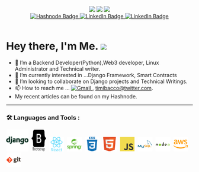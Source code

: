 <div id="header" align="center">
  <img src="https://media.giphy.com/media/M9gbBd9nbDrOTu1Mqx/giphy.gif" width="100"/>
  <img src="https://media.giphy.com/media/QX7nMrAHVN0FFD7EtK/giphy.gif" width="100"/>
  <img src="https://media.giphy.com/media/fAcQ7d1Hnx2XlY6SMe/giphy.gif" width="100"/>
 
   
</div>
<div id="badges" align="center">
     <a href="https://timibacco.hashnode.dev/">
    <img src="https://img.shields.io/badge/Hashnode-blue?style=for-the-badge&logo=hashnode&logoColor=blue" alt="Hashnode Badge"/>
      </a>
     <a href="https://www.linkedin.com/in/timibacco/">
    <img src="https://img.shields.io/badge/LinkedIn-blue?style=for-the-badge&logo=linkedin&logoColor=white" alt="LinkedIn Badge"/>
      </a>
     <a href="https://github.com/timibacco">
    <img src="https://img.shields.io/badge/Github-blue?style=for-the-badge&logo=github&logoColor=white" alt="LinkedIn Badge"/>
      </a>
  
</div>
<div  align="center">
<img src="https://komarev.com/ghpvc/?username=timibacco&style=flat-circle&color=blue" alt=""/>
</div>

<h1>
  Hey there, I'm Me.
  <img src="https://media.giphy.com/media/hvRJCLFzcasrR4ia7z/giphy.gif" width="30px"/>
</h1>


- 👀 I’m a Backend Developer(Python),Web3 developer, Linux Administrator and Technical writer.
- 🌱 I’m currently interested in ...Django Framework, Smart Contracts
- 💞️ I’m looking to collaborate on Django projects and Technical Writings.
- 📫 How to reach me ... <a href ="#"> ![Gmail](https://img.shields.io/badge/foxxelit9@gmail.com-D14836?style=for-the-badge&logo=gmail&logoColor=white) </a>, timibacco@twitter.com.
- My recent articles can be found on my Hashnode.


---

### :hammer_and_wrench: Languages and Tools :
<div>
  <img src= "https://github.com/devicons/devicon/blob/master/icons/django/django-plain-wordmark.svg" title="Django" alt="React" width="60" height="60"/>&nbsp;
  <img src="https://github.com/devicons/devicon/blob/master/icons/bootstrap/bootstrap-plain-wordmark.svg" tile="bootstrap" alt ="bootstrap" width ="40" height="60" />&nbsp;
  <img src="https://github.com/devicons/devicon/blob/master/icons/react/react-original-wordmark.svg" title="React" alt="React" width="40" height="40"/>&nbsp;
  <img src="https://github.com/devicons/devicon/blob/master/icons/spring/spring-original-wordmark.svg" title="Spring" alt="Spring" width="40" height="40"/>&nbsp;
  <img src="https://github.com/devicons/devicon/blob/master/icons/css3/css3-plain-wordmark.svg"  title="CSS3" alt="CSS" width="40" height="40"/>&nbsp;
  <img src="https://github.com/devicons/devicon/blob/master/icons/html5/html5-original.svg" title="HTML5" alt="HTML" width="40" height="40"/>&nbsp;
  <img src="https://github.com/devicons/devicon/blob/master/icons/javascript/javascript-original.svg" title="JavaScript" alt="JavaScript" width="40" height="40"/>&nbsp;
  <img src="https://github.com/devicons/devicon/blob/master/icons/mysql/mysql-original-wordmark.svg" title="MySQL"  alt="MySQL" width="40" height="40"/>&nbsp;
  <img src="https://github.com/devicons/devicon/blob/master/icons/nodejs/nodejs-original-wordmark.svg" title="NodeJS" alt="NodeJS" width="40" height="40"/>&nbsp;
  <img src="https://github.com/devicons/devicon/blob/master/icons/amazonwebservices/amazonwebservices-plain-wordmark.svg" title="AWS" alt="AWS" width="40" height="40"/>&nbsp;
  <img src="https://github.com/devicons/devicon/blob/master/icons/git/git-original-wordmark.svg" title="Git" **alt="Git" width="40" height="40"/>&nbsp;
</div>

<!---
timibacco/timibacco is a ✨ special ✨ repository because its `README.md` (this file) appears on your GitHub profile.
You can click the Preview link to take a look at your changes.
--->
